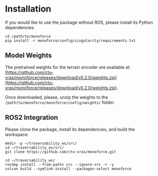 # Installation

If you would like to use the package without ROS, please install its Python dependencies:
```commandline
cd /path/to/monoforce
pip install -r monoforce/config/singularity/requirements.txt
```

## Model Weights

The pretrained weights for the terrain encoder are available at:
[https://github.com/ctu-vras/monoforce/releases/download/v0.2.0/weights.zip](https://github.com/ctu-vras/monoforce/releases/download/v0.2.0/weights.zip).

Once downloaded, please, unzip the weights to the
`/path/to/monoforce/monoforce/config/weights/` folder.

## ROS2 Integration

Please clone the package, install its dependencies, and build the workspace:
```commandline
mkdir -p ~/traversability_ws/src/
cd ~/traversability_ws/src/
git clone https://github.com/ctu-vras/monoforce.git

cd ~/traversability_ws/
rosdep install --from-paths src --ignore-src -r -y
colcon build --symlink-install --packages-select monoforce
```
